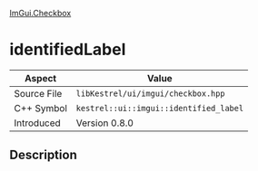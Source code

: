 [ImGui.Checkbox](index)
# identifiedLabel
| Aspect | Value |
| --- | --- |
| Source File | `libKestrel/ui/imgui/checkbox.hpp` |
| C++ Symbol | `kestrel::ui::imgui::identified_label` |
| Introduced | Version 0.8.0 |
## Description

